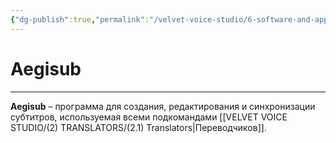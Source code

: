 ```yaml
---
{"dg-publish":true,"permalink":"/velvet-voice-studio/6-software-and-apps/6-2-aegisub/"}
---
```


# Aegisub
- - -
**Aegisub** – программа для создания, редактирования и синхронизации субтитров, используемая всеми подкомандами [[VELVET VOICE STUDIO/(2) TRANSLATORS/(2.1) Translators\|Переводчиков]].





